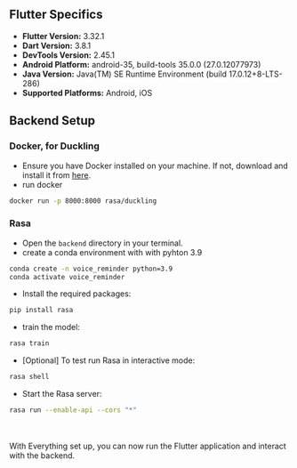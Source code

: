 ## Flutter Specifics

-   **Flutter Version:** 3.32.1
-   **Dart Version:** 3.8.1
-   **DevTools Version:** 2.45.1
-   **Android Platform:** android-35, build-tools 35.0.0 (27.0.12077973)
-   **Java Version:** Java(TM) SE Runtime Environment (build 17.0.12+8-LTS-286)
-   **Supported Platforms:** Android, iOS

## Backend Setup

### Docker, for Duckling

-   Ensure you have Docker installed on your machine. If not, download and install it from [here](https://www.docker.com/products/docker-desktop/).
-   run docker

```bash
docker run -p 8000:8000 rasa/duckling
```

### Rasa

-   Open the `backend` directory in your terminal.
-   create a conda environment with with pyhton 3.9

```bash
conda create -n voice_reminder python=3.9
conda activate voice_reminder
```

-   Install the required packages:

```bash
pip install rasa
```

-   train the model:

```bash
rasa train
```

- [Optional] To test run Rasa in interactive mode:

```bash
rasa shell
```

-   Start the Rasa server:

```bash
rasa run --enable-api --cors "*"
```

<br>
<br>
With Everything set up, you can now run the Flutter application and interact with the backend.
